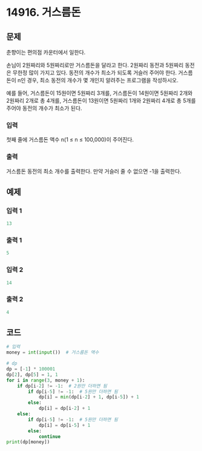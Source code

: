 #  14916. 거스름돈

## 문제

춘향이는 편의점 카운터에서 일한다.

손님이 2원짜리와 5원짜리로만 거스름돈을 달라고 한다. 2원짜리 동전과 5원짜리 동전은 무한정 많이 가지고 있다. 동전의 개수가 최소가 되도록 거슬러 주어야 한다. 거스름돈이 n인 경우, 최소 동전의 개수가 몇 개인지 알려주는 프로그램을 작성하시오.

예를 들어, 거스름돈이 15원이면 5원짜리 3개를, 거스름돈이 14원이면 5원짜리 2개와 2원짜리 2개로 총 4개를, 거스름돈이 13원이면 5원짜리 1개와 2원짜리 4개로 총 5개를 주어야 동전의 개수가 최소가 된다.



### 입력

첫째 줄에 거스름돈 액수 n(1 ≤ n ≤ 100,000)이 주어진다.

### 출력

거스름돈 동전의 최소 개수를 출력한다. 만약 거슬러 줄 수 없으면 -1을 출력한다.





## 예제

### 입력 1

```python
13
```

### 출력 1

```python
5
```



### 입력 2

```python
14
```

### 출력 2

```python
4
```





## 코드

```python
# 입력
money = int(input())  # 거스름돈 액수

# dp
dp = [-1] * 100001
dp[2], dp[5] = 1, 1
for i in range(3, money + 1):
    if dp[i-2] != -1:  # 2원만 더하면 됨
        if dp[i-5] != -1:  # 5원만 더하면 됨
            dp[i] = min(dp[i-2] + 1, dp[i-5]) + 1
        else:
            dp[i] = dp[i-2] + 1
    else:
        if dp[i-5] != -1:  # 5원만 더하면 됨
            dp[i] = dp[i-5] + 1
        else:
            continue
print(dp[money])
```
